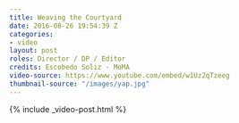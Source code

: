 ```yaml
---
title: Weaving the Courtyard
date: 2016-08-26 19:54:39 Z
categories:
- video
layout: post
roles: Director / DP / Editor
credits: Escobedo Soliz - MoMA
video-source: https://www.youtube.com/embed/w1Uz2qTzeeg
thumbnail-source: "/images/yap.jpg"
---
```


{% include _video-post.html %}

